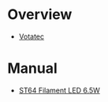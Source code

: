 # Overview

- [Votatec](https://votatec.ca/)

# Manual

- [ST64 Filament LED 6.5W](https://votatec.ca/product/st64-filament-led-6-5w/)
